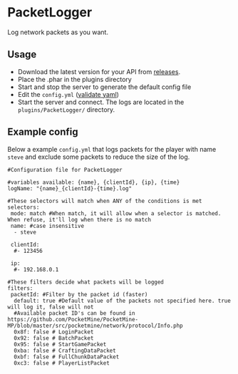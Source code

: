 # PacketLogger
Log network packets as you want.

## Usage
- Download the latest version for your API from [releases](https://github.com/PocketMine/PacketLogger/releases).
- Place the .phar in the plugins directory
- Start and stop the server to generate the default config file
- Edit the ```config.yml``` ([validate yaml](http://codebeautify.org/yaml-validator]))
- Start the server and connect. The logs are located in the `plugins/PacketLogger/` directory.

## Example config
Below a example ``config.yml`` that logs packets for the player with name `steve` and exclude some packets to reduce the size of the log.
```
#Configuration file for PacketLogger

#variables available: {name}, {clientId}, {ip}, {time}
logName: "{name}_{clientId}-{time}.log"

#These selectors will match when ANY of the conditions is met
selectors:
 mode: match #When match, it will allow when a selector is matched. When refuse, it'll log when there is no match
 name: #case insensitive
  - steve

 clientId:
  #- 123456

 ip:
  #- 192.168.0.1

#These filters decide what packets will be logged
filters:
 packetId: #Filter by the packet id (faster)
  default: true #Default value of the packets not specified here. true will log it, false will not
  #Available packet ID's can be found in https://github.com/PocketMine/PocketMine-MP/blob/master/src/pocketmine/network/protocol/Info.php
  0x8f: false # LoginPacket
  0x92: false # BatchPacket
  0x95: false # StartGamePacket
  0xba: false # CraftingDataPacket
  0xbf: false # FullChunkDataPacket
  0xc3: false # PlayerListPacket
```
